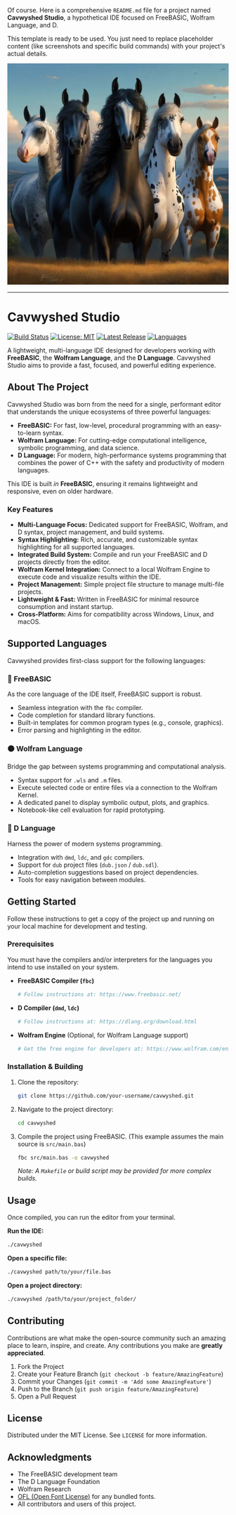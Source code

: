 Of course. Here is a comprehensive `README.md` file for a project named **Cavwyshed Studio**, a hypothetical IDE focused on FreeBASIC, Wolfram Language, and D.

This template is ready to be used. You just need to replace placeholder content (like screenshots and specific build commands) with your project's actual details.

<img title="Cavwyshed Studio" alt="Freebasic" src="/matrix/cec/bin/image/logon.jpeg">

---

# Cavwyshed Studio

[![Build Status](https://img.shields.io/badge/build-passing-brightgreen)](https://github.com/your-username/cavwyshed/actions)
[![License: MIT](https://img.shields.io/badge/License-MIT-yellow.svg)](https://opensource.org/licenses/MIT)
[![Latest Release](https://img.shields.io/github/v/release/your-username/cavwyshed)](https://github.com/your-username/cavwyshed/releases)
[![Languages](https://img.shields.io/badge/languages-FreeBASIC%20%7C%20Wolfram%20%7C%20D-blueviolet)](https://github.com/your-username/cavwyshed)

A lightweight, multi-language IDE designed for developers working with **FreeBASIC**, the **Wolfram Language**, and the **D Language**. Cavwyshed Studio aims to provide a fast, focused, and powerful editing experience.


<!-- TODO: Replace the above placeholder with a real screenshot of your IDE -->

## About The Project

Cavwyshed Studio was born from the need for a single, performant editor that understands the unique ecosystems of three powerful languages:

*   **FreeBASIC:** For fast, low-level, procedural programming with an easy-to-learn syntax.
*   **Wolfram Language:** For cutting-edge computational intelligence, symbolic programming, and data science.
*   **D Language:** For modern, high-performance systems programming that combines the power of C++ with the safety and productivity of modern languages.

This IDE is built *in* **FreeBASIC**, ensuring it remains lightweight and responsive, even on older hardware.

### Key Features

*   **Multi-Language Focus:** Dedicated support for FreeBASIC, Wolfram, and D syntax, project management, and build systems.
*   **Syntax Highlighting:** Rich, accurate, and customizable syntax highlighting for all supported languages.
*   **Integrated Build System:** Compile and run your FreeBASIC and D projects directly from the editor.
*   **Wolfram Kernel Integration:** Connect to a local Wolfram Engine to execute code and visualize results within the IDE.
*   **Project Management:** Simple project file structure to manage multi-file projects.
*   **Lightweight & Fast:** Written in FreeBASIC for minimal resource consumption and instant startup.
*   **Cross-Platform:** Aims for compatibility across Windows, Linux, and macOS.

## Supported Languages

Cavwyshed provides first-class support for the following languages:

### 🔵 FreeBASIC

As the core language of the IDE itself, FreeBASIC support is robust.
- Seamless integration with the `fbc` compiler.
- Code completion for standard library functions.
- Built-in templates for common program types (e.g., console, graphics).
- Error parsing and highlighting in the editor.

### ⚫ Wolfram Language

Bridge the gap between systems programming and computational analysis.
- Syntax support for `.wls` and `.m` files.
- Execute selected code or entire files via a connection to the Wolfram Kernel.
- A dedicated panel to display symbolic output, plots, and graphics.
- Notebook-like cell evaluation for rapid prototyping.

### 🔴 D Language

Harness the power of modern systems programming.
- Integration with `dmd`, `ldc`, and `gdc` compilers.
- Support for `dub` project files (`dub.json` / `dub.sdl`).
- Auto-completion suggestions based on project dependencies.
- Tools for easy navigation between modules.

## Getting Started

Follow these instructions to get a copy of the project up and running on your local machine for development and testing.

### Prerequisites

You must have the compilers and/or interpreters for the languages you intend to use installed on your system.

*   **FreeBASIC Compiler (`fbc`)**
    ```sh
    # Follow instructions at: https://www.freebasic.net/
    ```

*   **D Compiler (`dmd`, `ldc`)**
    ```sh
    # Follow instructions at: https://dlang.org/download.html
    ```

*   **Wolfram Engine** (Optional, for Wolfram Language support)
    ```sh
    # Get the free engine for developers at: https://www.wolfram.com/engine/
    ```

### Installation & Building

1.  Clone the repository:
    ```sh
    git clone https://github.com/your-username/cavwyshed.git
    ```
2.  Navigate to the project directory:
    ```sh
    cd cavwyshed
    ```
3.  Compile the project using FreeBASIC. (This example assumes the main source is `src/main.bas`)
    ```sh
    fbc src/main.bas -o cavwyshed
    ```
    *Note: A `Makefile` or build script may be provided for more complex builds.*

## Usage

Once compiled, you can run the editor from your terminal.

**Run the IDE:**
```sh
./cavwyshed
```

**Open a specific file:**
```sh
./cavwyshed path/to/your/file.bas
```

**Open a project directory:**
```sh
./cavwyshed /path/to/your/project_folder/
```

## Contributing

Contributions are what make the open-source community such an amazing place to learn, inspire, and create. Any contributions you make are **greatly appreciated**.

1.  Fork the Project
2.  Create your Feature Branch (`git checkout -b feature/AmazingFeature`)
3.  Commit your Changes (`git commit -m 'Add some AmazingFeature'`)
4.  Push to the Branch (`git push origin feature/AmazingFeature`)
5.  Open a Pull Request

## License

Distributed under the MIT License. See `LICENSE` for more information.

## Acknowledgments

*   The FreeBASIC development team
*   The D Language Foundation
*   Wolfram Research
*   [OFL (Open Font License)](https://scripts.sil.org/OFL) for any bundled fonts.
*   All contributors and users of this project.